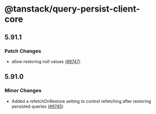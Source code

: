 # @tanstack/query-persist-client-core

## 5.91.1

### Patch Changes

- allow restoring null values ([#9747](https://github.com/TanStack/query/pull/9747))

## 5.91.0

### Minor Changes

- Added a refetchOnRestore setting to control refetching after restoring persisted queries ([#9745](https://github.com/TanStack/query/pull/9745))
